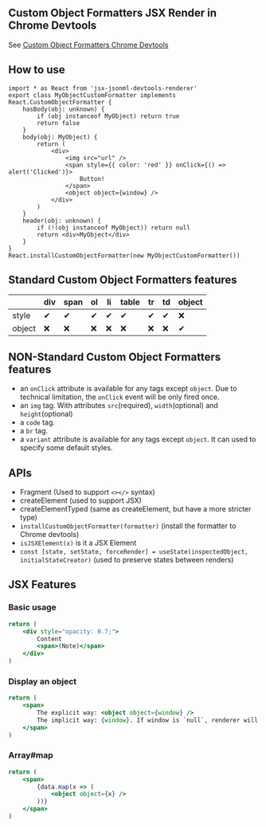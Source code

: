 ## Custom Object Formatters JSX Render in Chrome Devtools

See [Custom Object Formatters Chrome Devtools](https://docs.google.com/document/d/1FTascZXT9cxfetuPRT2eXPQKXui4nWFivUnS_335T3U/preview)

## How to use

```tsx
import * as React from 'jsx-jsonml-devtools-renderer'
export class MyObjectCustomFormatter implements React.CustomObjectFormatter {
    hasBody(obj: unknown) {
        if (obj instanceof MyObject) return true
        return false
    }
    body(obj: MyObject) {
        return (
            <div>
                <img src="url" />
                <span style={{ color: 'red' }} onClick={() => alert('Clicked')}>
                    Button!
                </span>
                <object object={window} />
            </div>
        )
    }
    header(obj: unknown) {
        if (!(obj instanceof MyObject)) return null
        return <div>MyObject</div>
    }
}
React.installCustomObjectFormatter(new MyObjectCustomFormatter())
```

## Standard Custom Object Formatters features

|        | div | span | ol  | li  | table | tr  | td  | object |
| ------ | --- | ---- | --- | --- | ----- | --- | --- | ------ |
| style  | ✔   | ✔    | ✔   | ✔   | ✔     | ✔   | ✔   | ❌     |
| object | ❌  | ❌   | ❌  | ❌  | ❌    | ❌  | ❌  | ✔      |

## NON-Standard Custom Object Formatters features

-   an `onClick` attribute is available for any tags except `object`. Due to technical limitation, the `onClick` event will be only fired once.
-   an `img` tag. With attributes `src`(required), `width`(optional) and `height`(optional)
-   a `code` tag.
-   a `br` tag.
-   a `variant` attribute is available for any tags except `object`. It can used to specify some default styles.

## APIs

-   Fragment (Used to support `<></>` syntax)
-   createElement (used to support JSX)
-   createElementTyped (same as createElement, but have a more stricter type)
-   `installCustomObjectFormatter(formatter)` (install the formatter to Chrome devtools)
-   `isJSXElement(x)` is it a JSX Element
-   `const [state, setState, forceRender] = useState(inspectedObject, initialStateCreator)` (used to preserve states between renders)

## JSX Features

### Basic usage

```jsx
return (
    <div style="opacity: 0.7;">
        Content
        <span>(Note)</span>
    </div>
)
```

### Display an object

```jsx
return (
    <span>
        The explicit way: <object object={window} />
        The implicit way: {window}. If window is `null`, renderer will ignore this element.
    </span>
)
```

### Array#map

```jsx
return (
    <span>
        {data.map(x => (
            <object object={x} />
        ))}
    </span>
)
```
